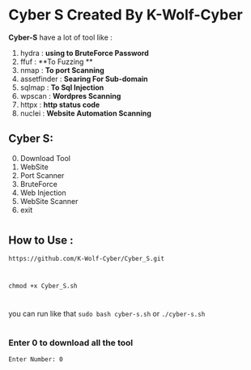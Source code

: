 # Cyber S Created By K-Wolf-Cyber

**Cyber-S** have a lot of tool like :
1. hydra : **using to BruteForce Password**
2. ffuf : **To Fuzzing **
3. nmap : **To port Scanning**
4. assetfinder : **Searing For Sub-domain**
5. sqlmap : **To Sql Injection**
6. wpscan : **Wordpres Scanning**
7. httpx : **http status code**
8. nuclei : **Website Automation Scanning**

## Cyber S: 
0. Download Tool
1. WebSite
2. Port Scanner
3. BruteForce
4. Web Injection
5. WebSite Scanner
6. exit

#
## How to Use :
`https://github.com/K-Wolf-Cyber/Cyber_S.git`
#
`chmod +x Cyber_S.sh`
#
you can run like that 
`sudo bash cyber-s.sh`
or 
`./cyber-s.sh`
#
### Enter 0 to download all the tool
`Enter Number: 0` 
